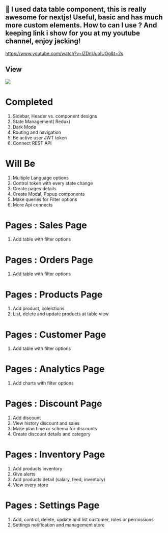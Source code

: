 ## 💪 I used data table component, this is really awesome for nextjs! Useful, basic and has much more custom elements. How to can I use ? And keeping link i show for you at my youtube channel, enjoy jacking!
  https://www.youtube.com/watch?v=lZDnUubIUOg&t=2s

## View
![](https://github.com/mhndsbgyn/nextdashboardv2/blob/main/public/dashboard.gif)



# Completed

1. Sidebar, Header vs. component designs
2. State Management( Redux)
3. Dark Mode
4. Routing and navigation
5. Be active user JWT token 
6. Connect REST API

# Will Be

1. Multiple Language options
2. Control token with every state change
3. Create pages details
5. Create Modal, Popup components
6. Make queries for Filter options
4. More Api connects


# Pages : Sales Page
1. Add table with filter options

# Pages : Orders Page
1. Add table with filter options

# Pages : Products Page
1. Add product, colelctions
2. List, delete and update products at table view

# Pages : Customer Page
1. Add table with filter options

# Pages : Analytics Page
1. Add charts with filter options

# Pages : Discount Page
1. Add discount
2. View history discount and sales
3. Make plan time or schema for discounts
4. Create discount details and category

# Pages : Inventory Page
1. Add products inventory
2. Give alerts
3. Add products detail (salary, feed, inventory)
4. View every store 

# Pages : Settings Page
1. Add, control, delete, update and list customer, roles or permissions
2. Settings notification and management store





